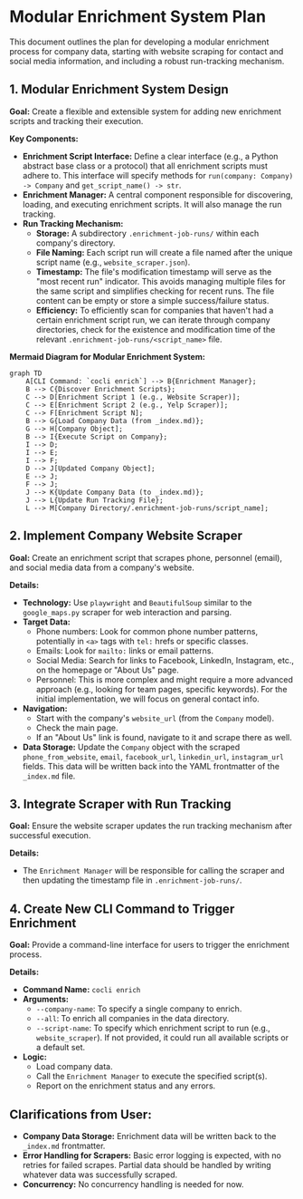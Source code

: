# Modular Enrichment System Plan

This document outlines the plan for developing a modular enrichment process for company data, starting with website scraping for contact and social media information, and including a robust run-tracking mechanism.

## 1. Modular Enrichment System Design

**Goal:** Create a flexible and extensible system for adding new enrichment scripts and tracking their execution.

**Key Components:**

*   **Enrichment Script Interface:** Define a clear interface (e.g., a Python abstract base class or a protocol) that all enrichment scripts must adhere to. This interface will specify methods for `run(company: Company) -> Company` and `get_script_name() -> str`.
*   **Enrichment Manager:** A central component responsible for discovering, loading, and executing enrichment scripts. It will also manage the run tracking.
*   **Run Tracking Mechanism:**
    *   **Storage:** A subdirectory `.enrichment-job-runs/` within each company's directory.
    *   **File Naming:** Each script run will create a file named after the unique script name (e.g., `website_scraper.json`).
    *   **Timestamp:** The file's modification timestamp will serve as the "most recent run" indicator. This avoids managing multiple files for the same script and simplifies checking for recent runs. The file content can be empty or store a simple success/failure status.
    *   **Efficiency:** To efficiently scan for companies that haven't had a certain enrichment script run, we can iterate through company directories, check for the existence and modification time of the relevant `.enrichment-job-runs/<script_name>` file.

**Mermaid Diagram for Modular Enrichment System:**

```mermaid
graph TD
    A[CLI Command: `cocli enrich`] --> B{Enrichment Manager};
    B --> C{Discover Enrichment Scripts};
    C --> D[Enrichment Script 1 (e.g., Website Scraper)];
    C --> E[Enrichment Script 2 (e.g., Yelp Scraper)];
    C --> F[Enrichment Script N];
    B --> G{Load Company Data (from _index.md)};
    G --> H[Company Object];
    B --> I{Execute Script on Company};
    I --> D;
    I --> E;
    I --> F;
    D --> J[Updated Company Object];
    E --> J;
    F --> J;
    J --> K{Update Company Data (to _index.md)};
    J --> L{Update Run Tracking File};
    L --> M[Company Directory/.enrichment-job-runs/script_name];
```

## 2. Implement Company Website Scraper

**Goal:** Create an enrichment script that scrapes phone, personnel (email), and social media data from a company's website.

**Details:**

*   **Technology:** Use `playwright` and `BeautifulSoup` similar to the `google_maps.py` scraper for web interaction and parsing.
*   **Target Data:**
    *   Phone numbers: Look for common phone number patterns, potentially in `<a>` tags with `tel:` hrefs or specific classes.
    *   Emails: Look for `mailto:` links or email patterns.
    *   Social Media: Search for links to Facebook, LinkedIn, Instagram, etc., on the homepage or "About Us" page.
    *   Personnel: This is more complex and might require a more advanced approach (e.g., looking for team pages, specific keywords). For the initial implementation, we will focus on general contact info.
*   **Navigation:**
    *   Start with the company's `website_url` (from the `Company` model).
    *   Check the main page.
    *   If an "About Us" link is found, navigate to it and scrape there as well.
*   **Data Storage:** Update the `Company` object with the scraped `phone_from_website`, `email`, `facebook_url`, `linkedin_url`, `instagram_url` fields. This data will be written back into the YAML frontmatter of the `_index.md` file.

## 3. Integrate Scraper with Run Tracking

**Goal:** Ensure the website scraper updates the run tracking mechanism after successful execution.

**Details:**

*   The `Enrichment Manager` will be responsible for calling the scraper and then updating the timestamp file in `.enrichment-job-runs/`.

## 4. Create New CLI Command to Trigger Enrichment

**Goal:** Provide a command-line interface for users to trigger the enrichment process.

**Details:**

*   **Command Name:** `cocli enrich`
*   **Arguments:**
    *   `--company-name`: To specify a single company to enrich.
    *   `--all`: To enrich all companies in the data directory.
    *   `--script-name`: To specify which enrichment script to run (e.g., `website_scraper`). If not provided, it could run all available scripts or a default set.
*   **Logic:**
    *   Load company data.
    *   Call the `Enrichment Manager` to execute the specified script(s).
    *   Report on the enrichment status and any errors.

## Clarifications from User:

*   **Company Data Storage:** Enrichment data will be written back to the `_index.md` frontmatter.
*   **Error Handling for Scrapers:** Basic error logging is expected, with no retries for failed scrapes. Partial data should be handled by writing whatever data was successfully scraped.
*   **Concurrency:** No concurrency handling is needed for now.